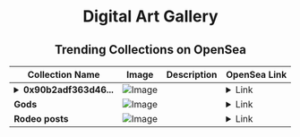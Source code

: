 <div align="center">

# Digital Art Gallery

## Trending Collections on OpenSea

| Collection Name                       | Image                                                                                     | Description                       | OpenSea Link                                                                                          |
|---------------------------------------|-------------------------------------------------------------------------------------------|-----------------------------------|--------------------------------------------------------------------------------------------------------|
| **<details><summary>0x90b2adf363d46...</summary>0x90b2adf363d4605aff545fcd9f36181194dfdd00</details>** | ![Image](https://i.seadn.io/s/raw/files/cd07a442e4f670ddb3eed6ed6f8e9140.gif?w=500&auto=format?w=200&auto=format) |  | <details><summary>Link</summary>[0x90b2adf363d4605aff545fcd9f36181194dfdd00](https://opensea.io/collection/0x90b2adf363d4605aff545fcd9f36181194dfdd00)</details> |
| **Gods** | ![Image](https://i.seadn.io/s/raw/files/19ea5cddd0740afb241f4cf71809be0c.gif?w=500&auto=format?w=200&auto=format) |  | <details><summary>Link</summary>[Gods](https://opensea.io/collection/gods-522)</details> |
| **Rodeo posts** | ![Image](https://i.seadn.io/s/raw/files/b061f0f49245afbde5e11ecd13282f04.jpg?w=500&auto=format?w=200&auto=format) |  | <details><summary>Link</summary>[Rodeo posts](https://opensea.io/collection/rodeo-posts-8917)</details> |

</div>